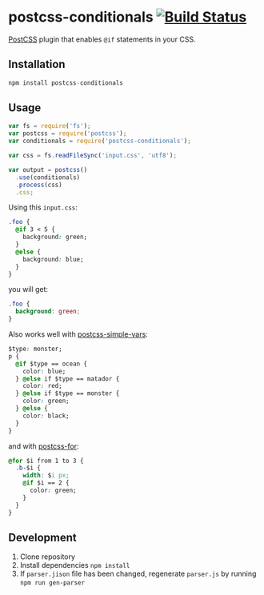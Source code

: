 # postcss-conditionals [![Build Status][ci-img]][ci]

[PostCSS] plugin that enables ```@if``` statements in your CSS.

[PostCSS]: https://github.com/postcss/postcss
[ci-img]:  https://travis-ci.org/andyjansson/postcss-conditionals.svg
[ci]:      https://travis-ci.org/andyjansson/postcss-conditionals

## Installation

```js
npm install postcss-conditionals
```

## Usage

```js
var fs = require('fs');
var postcss = require('postcss');
var conditionals = require('postcss-conditionals');

var css = fs.readFileSync('input.css', 'utf8');

var output = postcss()
  .use(conditionals)
  .process(css)
  .css;
```

Using this ```input.css```:

```css
.foo {
  @if 3 < 5 {
    background: green;
  }
  @else {
    background: blue;
  }
}
```

you will get:

```css
.foo {
  background: green;
}
```

Also works well with [postcss-simple-vars]:

```css
$type: monster;
p {
  @if $type == ocean {
    color: blue;
  } @else if $type == matador {
    color: red;
  } @else if $type == monster {
    color: green;
  } @else {
    color: black;
  }
}
```
[postcss-simple-vars]: https://github.com/postcss/postcss-simple-vars

and with [postcss-for]:

```css
@for $i from 1 to 3 {
  .b-$i {
    width: $i px;
    @if $i == 2 {
      color: green;
    }
  }
}
```

[postcss-for]: https://github.com/antyakushev/postcss-for

## Development
1. Clone repository
2. Install dependencies `npm install`
3. If `parser.jison` file has been changed, regenerate `parser.js` by running `npm run gen-parser`
